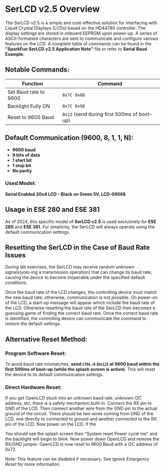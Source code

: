 # SerLCD v2.5 Overview

The SerLCD v2.5 is a simple and cost-effective solution for interfacing with Liquid Crystal Displays (LCDs) based on the HD44780 controller. The display settings are stored in onboard EEPROM upon power-up. A series of ASCII-formatted characters are sent to communicate and configure various features on the LCD. A complete table of commands can be found in the **"SparkFun SerLCD v2.5 Application Note"** file or refer to **Serial Baud Example**.

## Notable Commands:

| Function               | Command |
|------------------------|---------|
| Set Baud rate to 9600  | `0x7C 0x0D` |
| Backlight Fully ON     | `0x7C 0x9D` |
| Reset to 9600 Baud     | `0x12` (send during first 500ms of boot-up) |

## Default Communication (9600, 8, 1, 1, N):

- **9600 baud**
- **8 bits of data**
- **1 start bit**
- **1 stop bit**
- **No parity**

### Used Model:
**Serial Enabled 20x4 LCD - Black on Green 5V, LCD-09568**

## Usage in ESE 280 and ESE 381

As of 2024, this specific model of **SerLCD v2.5** is used exclusively for **ESE 280** and **ESE 381**. For simplicity, the SerLCD will always operate using the default communication settings.

## Resetting the SerLCD in the Case of Baud Rate Issues

During lab exercises, the SerLCD may receive random unknown signals(yolo-ing a transmission operation) that can change its baud rate, causing the device to become inoperable under the specified default conditions. 

Once the baud rate of the LCD changes, the controlling device must match the new baud rate; otherwise, communication is not possible. On power-on of the LCD, a start-up message will appear which include the baud rate of the LCD. Otherwise resetting the baud rate of the SerLCD then becomes a guessing game of finding the correct baud rate. Once the correct baud rate is identified, the controlling device can communicate the command to restore the default settings. 

## Alternative Reset Method:
### Program Software Reset:
To avoid baud rate mismatches, **send `CTRL-R` (`0x12`) at 9600 baud within the first 500ms of boot-up (while the splash screen is active)**. This will reset the device to its default communication settings.

### Direct Hardware Reset: 
If you get OpenLCD stuck into an unknown baud rate, unknown I2C address, etc, there is a safety mechanism built-in. Connect the RX pin to GND of the LCD. Then connect another wire from the GND pin to the actual ground of the circuit. There should be two wires coming from GND of the LCD, one directly to connected to ground and another connected to the RX pin of the LCD. Now power on the LCD. If the  

You should see the splash screen 
then "System reset Power cycle me" and the backlight will begin to blink. Now power down OpenLCD and remove the RX/GND jumper. OpenLCD is now reset to 9600 Baud with a I2C address of 0x72. 

Note: This feature can be disabled if necessary. See *Ignore Emergency Reset* for more information.
